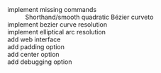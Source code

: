 <dl>
    <dt>implement missing commands<dt>
        <dd>Shorthand/smooth quadratic Bézier curveto</dd>
    <dt>implement bezier curve resolution</dt>
    <dt>implement elliptical arc resolution</dt>
    <dt>add web interface</dt>
    <dt>add padding option</dt>
    <dt>add center option</dt>
    <dt>add debugging option</dt>
</dl>
